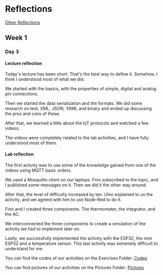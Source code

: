 # Reflections
[Other Reflections](../README.md)

## Week 1

### Day 3

#### Lecture reflection
Today's lecture has been short. That's the best way to define it. Somehow, I think I understood most of what we did.

We started with the basics, with the properties of simple, digital and analog pin connections.

Then we started the data serialization and the formats. We did some research on text, XML, JSON, YAML and binary and ended up discussing the pros and cons of these.

After that, we learned a little about the IoT protocols and watched a few videos.

The videos were completely related to the lab activities, and I have fully understood most of them.

#### Lab reflection
The first activity was to use some of the knowledge gained from one of the videos using MQTT basic orders. 

We used a Mosquitto client on our laptops. Finn subscribed to the topic, and I published some messages on it. Then we did it the other way around.

After that, the level of difficulty increased by ten. 
Ulno explained to us the activity, and we agreed with him to use Node-Red to do it.

Finn and I created three components. The thermometer, the integrator, and the AC.

We interconnected the three components to create a simulation of the activity we had to implement later on.

Lastly, we successfully implemented the activity with the ESP32, the mini ESP32 and a temperature sensor. This last activity was extremely difficult to understand for me.

You can find the codes of our activities on the Exercises Folder:
[Codes](/Teamfolder/Group1/exercises/exercise03/README.md)

You can find pictures of our activities on the Pictures Folder:
[Pictures](/Teamfolder/Group1/pictures/exercise03/)
